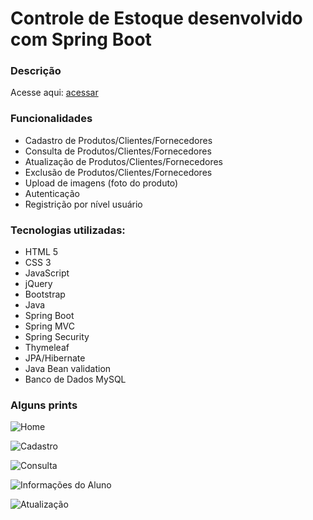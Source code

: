 # Controle de Estoque desenvolvido com Spring Boot 

### Descrição

Acesse aqui: [acessar](https://controleestoquespring.herokuapp.com/)

### Funcionalidades
- Cadastro de Produtos/Clientes/Fornecedores
- Consulta de Produtos/Clientes/Fornecedores
- Atualização de Produtos/Clientes/Fornecedores
- Exclusão de Produtos/Clientes/Fornecedores
- Upload de imagens (foto do produto)
- Autenticação 
- Registrição por nível usuário

### Tecnologias utilizadas: 
- HTML 5
- CSS 3
- JavaScript
- jQuery
- Bootstrap
- Java
- Spring Boot
- Spring MVC
- Spring Security
- Thymeleaf
- JPA/Hibernate
- Java Bean validation
- Banco de Dados MySQL

### Alguns prints
![Home](https://user-images.githubusercontent.com/16671438/152072929-41402ad7-b65d-453c-bc9d-018dc29ebf5f.jpg)

![Cadastro](https://user-images.githubusercontent.com/16671438/152072989-ba6686a3-9f1e-497c-adca-0c4ff9a1d02b.jpg)

![Consulta](https://user-images.githubusercontent.com/16671438/152073087-0033bb1c-09ff-41f0-8330-45c5adbb1410.jpg)

![Informações do Aluno](https://user-images.githubusercontent.com/16671438/152073150-4c6e54b0-7aa4-4cee-b6ab-2a75375da412.jpg)

![Atualização](https://user-images.githubusercontent.com/16671438/152073179-4319ee51-b43c-4dff-9126-1dd8186a4397.jpg)
